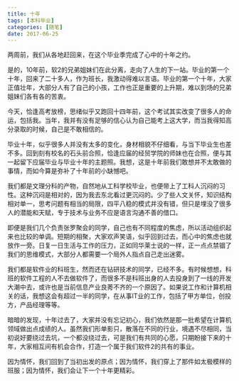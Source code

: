 ```yaml
---
title: 十年
tags: [本科毕业]
categories: [随笔]
date: 2017-06-25
---
```


两周前，我们从各地赶回来，在这个毕业季完成了心中的十年之约。

是的，10年前，软2的兄弟姐妹们在此分离，走向了人生的下一站。毕业的第一个十年，回来了二十多人，作为班长，我激动得难以言语。毕业的第一个十年，大家正值壮年，大部分人有了自己的小孩，工作也正是重要的上升期，难以到场的兄弟姐妹们各有各的苦衷。

今天，恰逢高考放榜，思绪似乎又跑回十四年前，这个考试其实改变了很多人的命运，包括我。当年，我并有没有足够的信心认为自己能考上这大学，而当我得知高分录取的时候，自己是不敢相信的。

毕业十年，似乎很多人并没有太多的变化，身材相貌不仔细看，与当下毕业生也差不多。回到刻有校名的石头前合照，恰逢应届的经贸学院的师妹也在合照，便与其一起留下应届毕业与毕业十年的主题照。我想，这是十年前我们敢想并不太敢做的事情，而如今算是弥补了十年前的小缺憾吧。

我们都是文理分科的产物，自然地从工科学校毕业，也便带上了工科人沉闷的习性。这种沉闷是相对的，因为我去东北看过更沉闷的。少了些人文关怀，知识结构相对单一，思考问题有相当的局限，四平八稳的模式并没有错，但只是埋没了很多人的潜能和天赋，专于技术与业务不应是语言沟通不善的借口。

即便是我们几个负责张罗聚会的同学，自己也有不同程度的焦虑，所以活动组织起来也比较的单调。短期的相聚，大家欢声笑语，似乎回到过去，而心中的焦虑也就放作一旁。日复一日生活与工作的压力，正如同华莱士说的一样，正一点点禁锢了我们的思维模式，大部分人都需要一个局外人指点自己走出迷雾。

我们都是软件业的科班生，然而还在钻研技术的同学，已经不多。有时候想想，科班的软件工程的人不去做软件了，而很多不是科班出身的人去投身到了一线的开发大潮中去，或许也是当前信息产业良莠不齐的一个原因了。如果说工作和计算机相关的话，我想这会有超过一半的同学，在从事IT业的工作，包括了甲方单位，创投方，产品经理等等。

暗暗的发现，十年过去了，大家并没有忘记初心，我们依然是那一批希望在计算机领域做出点成绩的人。虽然我们形单影只，散落在不同的行业，境遇不尽相同，当初说好要绕过去坑，一个都没绕过去，可是我们有共同的心愿，只期盼接下来的十年，大家相互间有机会合作，打造一个属于我们软件2的共有的事业。

因为情怀，我们回到了当初出发的原点；因为情怀，我们穿上了那件如太极模样的班服；因为情怀，我们会让下一个十年更精彩。
